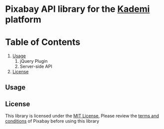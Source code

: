 # Pixabay API library for the [Kademi](http://www.kademi.co/) platform #

# Table of Contents
1. [Usage](#usage)
    1. jQuery Plugin
    2. Server-side API
2. [License](#license)

## Usage

## License

This library is licensed under the [MIT License](./LICENSE), Please review the [terms and conditions](https://pixabay.com/api/docs/) of Pixabay before using this library